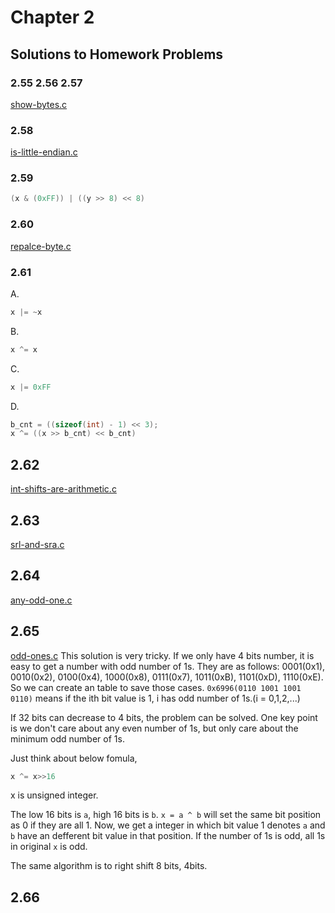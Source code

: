 # Chapter 2
## Solutions to Homework Problems

### 2.55 2.56 2.57
[show-bytes.c](./show-bytes.c)

### 2.58
[is-little-endian.c](./is-little-endian.c)

### 2.59
```c
(x & (0xFF)) | ((y >> 8) << 8)
```
### 2.60
[repalce-byte.c](./repalce-byte.c)

### 2.61
A. 
```c
x |= ~x
```
B. 
```c
x ^= x
```
C. 
```c
x |= 0xFF
```
D. 
```c
b_cnt = ((sizeof(int) - 1) << 3);
x ^= ((x >> b_cnt) << b_cnt)
```

## 2.62
[int-shifts-are-arithmetic.c](./int-shifts-are-arithmetic.c)

## 2.63
[srl-and-sra.c](./srl-and-sra.c)

## 2.64
[any-odd-one.c](./any-odd-one.c)

## 2.65
[odd-ones.c](./odd-ones.c)
This solution is very tricky.
If we only have 4 bits number, it is easy to get a number with odd number of 1s.
They are as follows: 
0001(0x1), 0010(0x2), 0100(0x4), 1000(0x8), 0111(0x7), 1011(0xB), 1101(0xD), 1110(0xE).
So we can create an table to save those cases.
`0x6996(0110 1001 1001 0110)` means if the ith bit value is 1, i has odd number of 1s.(i = 0,1,2,...)

If 32 bits can decrease to 4 bits, the problem can be solved.
One key point is we don't care about any even number of 1s, but only care about the minimum odd number of 1s.

Just think about below fomula, 
```c
x ^= x>>16
```
x is unsigned integer.

The low 16 bits is `a`, high 16 bits is `b`. `x = a ^ b` will set the same bit position as 0 if they are all 1.
Now, we get a integer in which bit value 1 denotes `a` and `b` have an defferent bit value in that position.
If the number of 1s is odd, all 1s in original `x` is odd.

The same algorithm is to right shift 8 bits, 4bits.


## 2.66

